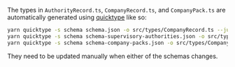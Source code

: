 The types in `AuthorityRecord.ts`, `CompanyRecord.ts`, and `CompanyPack.ts` are automatically generated using [quicktype](https://github.com/quicktype/quicktype) like so:

```sh
yarn quicktype -s schema schema.json -o src/types/CompanyRecord.ts --just-types --acronym-style original
yarn quicktype -s schema schema-supervisory-authorities.json -o src/types/AuthorityRecord.ts --just-types --acronym-style original
yarn quicktype -s schema schema-company-packs.json -o src/types/CompanyPack.ts --just-types --acronym-style original
```

They need to be updated manually when either of the schemas changes.
